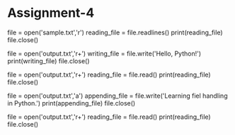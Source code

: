 # Assignment-4
file = open('sample.txt','r')
reading_file = file.readlines()
print(reading_file)
file.close()

file = open('output.txt','r+')
writing_file = file.write('Hello, Python!')
print(writing_file)
file.close()

file = open('output.txt','r+')
reading_file = file.read()
print(reading_file)
file.close()

file = open('output.txt','a')
appending_file = file.write('Learning fiel handling in Python.')
print(appending_file)
file.close()

file = open('output.txt','r+')
reading_file = file.read()
print(reading_file)
file.close()
